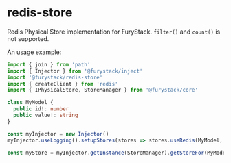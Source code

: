# redis-store

Redis Physical Store implementation for FuryStack. `filter()` and `count()` is not supported.

An usage example:

```ts
import { join } from 'path'
import { Injector } from '@furystack/inject'
import '@furystack/redis-store'
import { createClient } from 'redis'
import { IPhysicalStore, StoreManager } from '@furystack/core'

class MyModel {
  public id!: number
  public value!: string
}

const myInjector = new Injector()
myInjector.useLogging().setupStores(stores => stores.useRedis(MyModel, 'id', createClient()))

const myStore = myInjector.getInstance(StoreManager).getStoreFor(MyModel)
```
